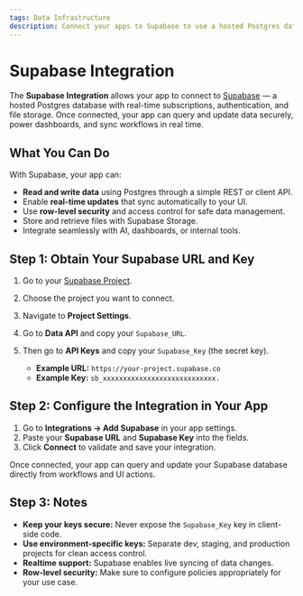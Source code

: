 ```yaml
---
tags: Data Infrastructure
description: Connect your apps to Supabase to use a hosted Postgres database with real-time capabilities and powerful APIs.
---
```

# Supabase Integration

The **Supabase Integration** allows your app to connect to [Supabase](https://supabase.com/) — a hosted Postgres database with real-time subscriptions, authentication, and file storage. Once connected, your app can query and update data securely, power dashboards, and sync workflows in real time.

## What You Can Do

With Supabase, your app can:
- **Read and write data** using Postgres through a simple REST or client API.  
- Enable **real-time updates** that sync automatically to your UI.  
- Use **row-level security** and access control for safe data management.  
- Store and retrieve files with Supabase Storage.  
- Integrate seamlessly with AI, dashboards, or internal tools.

## Step 1: Obtain Your Supabase URL and Key

1. Go to your [Supabase Project](https://supabase.com/).
2. Choose the project you want to connect.
3. Navigate to **Project Settings**.
4. Go to **Data API** and copy your `Supabase_URL`.
5. Then go to **API Keys** and copy your `Supabase_Key` (the secret key).

   * **Example URL:** `https://your-project.supabase.co`  
   * **Example Key:** `sb_xxxxxxxxxxxxxxxxxxxxxxxxxxxx.`

## Step 2: Configure the Integration in Your App

1. Go to **Integrations → Add Supabase** in your app settings.  
2. Paste your **Supabase URL** and **Supabase Key** into the fields.  
3. Click **Connect** to validate and save your integration.

Once connected, your app can query and update your Supabase database directly from workflows and UI actions.

## Step 3: Notes

* **Keep your keys secure:** Never expose the `Supabase_Key` key in client-side code.  
* **Use environment-specific keys:** Separate dev, staging, and production projects for clean access control.  
* **Realtime support:** Supabase enables live syncing of data changes.  
* **Row-level security:** Make sure to configure policies appropriately for your use case.
